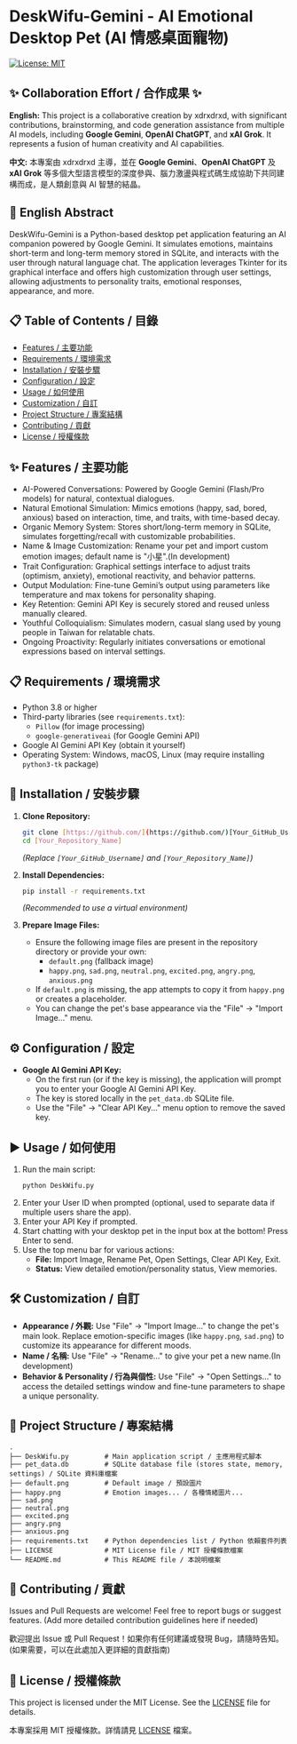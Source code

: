 # DeskWifu-Gemini - AI Emotional Desktop Pet (AI 情感桌面寵物)

[![License: MIT](https://img.shields.io/badge/License-MIT-yellow.svg)](https://opensource.org/licenses/MIT)

## ✨ Collaboration Effort / 合作成果 ✨

**English:** This project is a collaborative creation by xdrxdrxd, with significant contributions, brainstorming, and code generation assistance from multiple AI models, including **Google Gemini**, **OpenAI ChatGPT**, and **xAI Grok**. It represents a fusion of human creativity and AI capabilities.

**中文:** 本專案由 xdrxdrxd 主導，並在 **Google Gemini**、**OpenAI ChatGPT** 及 **xAI Grok** 等多個大型語言模型的深度參與、腦力激盪與程式碼生成協助下共同建構而成，是人類創意與 AI 智慧的結晶。

## 📝 English Abstract

DeskWifu-Gemini is a Python-based desktop pet application featuring an AI companion powered by Google Gemini. It simulates emotions, maintains short-term and long-term memory stored in SQLite, and interacts with the user through natural language chat. The application leverages Tkinter for its graphical interface and offers high customization through user settings, allowing adjustments to personality traits, emotional responses, appearance, and more.

## 📋 Table of Contents / 目錄

* [Features / 主要功能](#-features--主要功能)
* [Requirements / 環境需求](#-requirements--環境需求)
* [Installation / 安裝步驟](#-installation--安裝步驟)
* [Configuration / 設定](#️-configuration--設定)
* [Usage / 如何使用](#️-usage--如何使用)
* [Customization / 自訂](#️-customization--自訂)
* [Project Structure / 專案結構](#-project-structure--專案結構)
* [Contributing / 貢獻](#-contributing--貢獻)
* [License / 授權條款](#-license--授權條款)

## ✨ Features / 主要功能

* AI-Powered Conversations: Powered by Google Gemini (Flash/Pro models) for natural, contextual dialogues.
* Natural Emotional Simulation: Mimics emotions (happy, sad, bored, anxious) based on interaction, time, and traits, with time-based decay.
* Organic Memory System: Stores short/long-term memory in SQLite, simulates forgetting/recall with customizable probabilities.
* Name & Image Customization: Rename your pet and import custom emotion images; default name is "小星".(In development)
* Trait Configuration: Graphical settings interface to adjust traits (optimism, anxiety), emotional reactivity, and behavior patterns.
* Output Modulation: Fine-tune Gemini’s output using parameters like temperature and max tokens for personality shaping.
* Key Retention: Gemini API Key is securely stored and reused unless manually cleared.
* Youthful Colloquialism: Simulates modern, casual slang used by young people in Taiwan for relatable chats.
* Ongoing Proactivity: Regularly initiates conversations or emotional expressions based on interval settings.

## 📋 Requirements / 環境需求

* Python 3.8 or higher
* Third-party libraries (see `requirements.txt`):
    * `Pillow` (for image processing)
    * `google-generativeai` (for Google Gemini API)
* Google AI Gemini API Key (obtain it yourself)
* Operating System: Windows, macOS, Linux (may require installing `python3-tk` package)

## 🚀 Installation / 安裝步驟

1.  **Clone Repository:**
    ```bash
    git clone [https://github.com/](https://github.com/)[Your_GitHub_Username]/[Your_Repository_Name].git
    cd [Your_Repository_Name]
    ```
    *(Replace `[Your_GitHub_Username]` and `[Your_Repository_Name]`)*

2.  **Install Dependencies:**
    ```bash
    pip install -r requirements.txt
    ```
    *(Recommended to use a virtual environment)*

3.  **Prepare Image Files:**
    * Ensure the following image files are present in the repository directory or provide your own:
        * `default.png` (fallback image)
        * `happy.png`, `sad.png`, `neutral.png`, `excited.png`, `angry.png`, `anxious.png`
    * If `default.png` is missing, the app attempts to copy it from `happy.png` or creates a placeholder.
    * You can change the pet's base appearance via the "File" -> "Import Image..." menu.

## ⚙️ Configuration / 設定

* **Google AI Gemini API Key:**
    * On the first run (or if the key is missing), the application will prompt you to enter your Google AI Gemini API Key.
    * The key is stored locally in the `pet_data.db` SQLite file.
    * Use the "File" -> "Clear API Key..." menu option to remove the saved key.

## ▶️ Usage / 如何使用

1.  Run the main script:
    ```bash
    python DeskWifu.py
    ```
2.  Enter your User ID when prompted (optional, used to separate data if multiple users share the app).
3.  Enter your API Key if prompted.
4.  Start chatting with your desktop pet in the input box at the bottom! Press Enter to send.
5.  Use the top menu bar for various actions:
    * **File:** Import Image, Rename Pet, Open Settings, Clear API Key, Exit.
    * **Status:** View detailed emotion/personality status, View memories.

## 🛠️ Customization / 自訂

* **Appearance / 外觀:** Use "File" -> "Import Image..." to change the pet's main look. Replace emotion-specific images (like `happy.png`, `sad.png`) to customize its appearance for different moods.
* **Name / 名稱:** Use "File" -> "Rename..." to give your pet a new name.(In development)
* **Behavior & Personality / 行為與個性:** Use "File" -> "Open Settings..." to access the detailed settings window and fine-tune parameters to shape a unique personality.

## 📁 Project Structure / 專案結構

```
.
├── DeskWifu.py         # Main application script / 主應用程式腳本
├── pet_data.db         # SQLite database file (stores state, memory, settings) / SQLite 資料庫檔案
├── default.png         # Default image / 預設圖片
├── happy.png           # Emotion images... / 各種情緒圖片...
├── sad.png
├── neutral.png
├── excited.png
├── angry.png
├── anxious.png
├── requirements.txt    # Python dependencies list / Python 依賴套件列表
├── LICENSE             # MIT License file / MIT 授權條款檔案
└── README.md           # This README file / 本說明檔案
```

## 🤝 Contributing / 貢獻

Issues and Pull Requests are welcome! Feel free to report bugs or suggest features.
(Add more detailed contribution guidelines here if needed)

歡迎提出 Issue 或 Pull Request！如果你有任何建議或發現 Bug，請隨時告知。
(如果需要，可以在此處加入更詳細的貢獻指南)

## 📄 License / 授權條款

This project is licensed under the MIT License. See the [LICENSE](LICENSE) file for details.

本專案採用 MIT 授權條款。詳情請見 [LICENSE](LICENSE) 檔案。

